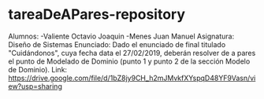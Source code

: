 # tareaDeAPares-repository
Alumnos:  -Valiente Octavio Joaquin
          -Menes Juan Manuel
Asignatura: Diseño de Sistemas
Enunciado: Dado el enunciado de final titulado "Cuidándonos", cuya fecha data el 27/02/2019, deberán resolver de a pares el punto de Modelado de Dominio (punto 1 y punto 2 de la sección Modelo de Dominio). Link: https://drive.google.com/file/d/1bZ8jy9CH_h2mJMvkfXYspqD48YF9Vasn/view?usp=sharing

        
